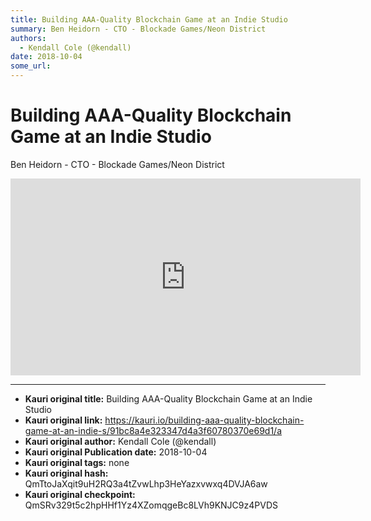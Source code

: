 ```yaml
---
title: Building AAA-Quality Blockchain Game at an Indie Studio
summary: Ben Heidorn - CTO - Blockade Games/Neon District
authors:
  - Kendall Cole (@kendall)
date: 2018-10-04
some_url: 
---
```


# Building AAA-Quality Blockchain Game at an Indie Studio


Ben Heidorn - CTO - Blockade Games/Neon District

<div align="center"><iframe width="560" height="315" src="https://www.youtube.com/embed/NbK5ryWEeAA" frameborder="0" allow="encrypted-media" allowfullscreen></iframe></div>


---

- **Kauri original title:** Building AAA-Quality Blockchain Game at an Indie Studio
- **Kauri original link:** https://kauri.io/building-aaa-quality-blockchain-game-at-an-indie-s/91bc8a4e323347d4a3f60780370e69d1/a
- **Kauri original author:** Kendall Cole (@kendall)
- **Kauri original Publication date:** 2018-10-04
- **Kauri original tags:** none
- **Kauri original hash:** QmTtoJaXqit9uH2RQ3a4tZvwLhp3HeYazxvwxq4DVJA6aw
- **Kauri original checkpoint:** QmSRv329t5c2hpHHf1Yz4XZomqgeBc8LVh9KNJC9z4PVDS



